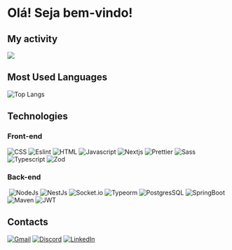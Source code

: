 # Olá! Seja bem-vindo!

## My activity

<picture>
  <source
    srcset="https://github-readme-stats.vercel.app/api?username=Rafael-Duarte-Silva&show_icons=true&theme=dark"
    media="(prefers-color-scheme: dark)"
  />
  <source
    srcset="https://github-readme-stats.vercel.app/api?username=Rafael-Duarte-Silva&show_icons=true"
    media="(prefers-color-scheme: light), (prefers-color-scheme: no-preference)"
  />
  <img src="https://github-readme-stats.vercel.app/api?username=Rafael-Duarte-Silva&show_icons=true" />
</picture>

## Most Used Languages

![Top Langs](https://github-readme-stats.vercel.app/api/top-langs/?username=Rafael-Duarte-Silva&layout=compact)

## Technologies
  ### Front-end

  ![CSS](https://img.shields.io/badge/CSS3-1572B6?style=for-the-badge&logo=css3&logoColor=white)
  ![Eslint](https://img.shields.io/badge/ESLint-4B32C3.svg?style=for-the-badge&logo=ESLint&logoColor=white)
  ![HTML](https://img.shields.io/badge/HTML5-E34F26?style=for-the-badge&logo=html5&logoColor=white)
  ![Javascript](https://img.shields.io/badge/JavaScript-F7DF1E?style=for-the-badge&logo=javascript&logoColor=black)
  ![Nextjs](https://img.shields.io/badge/Next.js-000000.svg?style=for-the-badge&logo=nextdotjs&logoColor=white)
  ![Prettier](https://img.shields.io/badge/Prettier-F7B93E.svg?style=for-the-badge&logo=Prettier&logoColor=black)
  ![Sass](https://img.shields.io/badge/Sass-CC6699.svg?style=for-the-badge&logo=Sass&logoColor=white)
  ![Typescript](https://img.shields.io/badge/TypeScript-007ACC?style=for-the-badge&logo=typescript&logoColor=white)
  ![Zod](https://img.shields.io/badge/Zod-3E67B1.svg?style=for-the-badge&logo=Zod&logoColor=white)

  ### Back-end
  
  ![]()
  ![NodeJs](https://img.shields.io/badge/Node.js-5FA04E.svg?style=for-the-badge&logo=nodedotjs&logoColor=white)
  ![NestJs](https://img.shields.io/badge/NestJS-E0234E.svg?style=for-the-badge&logo=NestJS&logoColor=white)
  ![Socket.io](https://img.shields.io/badge/Socket.io-010101.svg?style=for-the-badge&logo=socketdotio&logoColor=white)
  ![Typeorm](https://img.shields.io/badge/TypeORM-FE0803.svg?style=for-the-badge&logo=TypeORM&logoColor=white)
  ![PostgresSQL](https://img.shields.io/badge/PostgreSQL-4169E1.svg?style=for-the-badge&logo=PostgreSQL&logoColor=white)
  ![SpringBoot](https://img.shields.io/badge/Spring%20Boot-6DB33F.svg?style=for-the-badge&logo=Spring-Boot&logoColor=white)
  ![Maven](https://img.shields.io/badge/Apache%20Maven-C71A36.svg?style=for-the-badge&logo=Apache-Maven&logoColor=white)
  ![JWT](https://img.shields.io/badge/JSON%20Web%20Tokens-000000.svg?style=for-the-badge&logo=JSON-Web-Tokens&logoColor=white)
    

## Contacts

[![Gmail](https://img.shields.io/badge/Gmail-D14836?style=for-the-badge&logo=gmail&logoColor=white)](mailto:rafaelddduante@gmail.com)
[![Discord](https://img.shields.io/badge/Discord-7289DA?style=for-the-badge&logo=discord&logoColor=white)](rafaeldd91)
[![LinkedIn](https://img.shields.io/badge/LinkedIn-0077B5?style=for-the-badge&logo=linkedin&logoColor=white)](https://www.linkedin.com/in/rafael-silva-8734b5282/)
